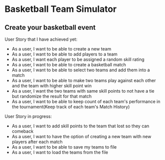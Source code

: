 # Basketball Team Simulator

## Create your basketball event

User Story that I have achieved yet:
- As a user, I want to be able to create a new team 
- As a user, I want to be able to add players to a team 
- As a user, I want each player to be assigned a random skill rating
- As a user, I want to be able to create a basketball match
- As a user, I want to be able to select two teams and add them into a match
- As a user, I want to be able to make two teams play against each other and the team with higher skill point win
- As a user, I want the two teams with same skill points to not have a tie but randomize the result for that match
- As a user, I want to be able to keep count of each team's performance in the tournament(Keep track of each team's Match History)

User Story in progress: 
- As a user, I want to add skill points to the team that lost so they can comeback
- As a user, I want to have the option of creating a new team with new players after each match
- As a user, I want to be able to save my teams to file
- As a user, I want to load the teams from the file


